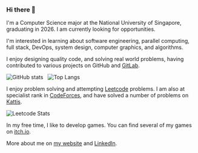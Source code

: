 ### Hi there 👋

<!--
**tituschewxj/tituschewxj** is a ✨ _special_ ✨ repository because its `README.md` (this file) appears on your GitHub profile.

Here are some ideas to get you started:

- 🔭 I’m currently working on ...
- 🌱 I’m currently learning ...
- 👯 I’m looking to collaborate on ...
- 🤔 I’m looking for help with ...
- 💬 Ask me about ...
- 📫 How to reach me: ...
- 😄 Pronouns: ...
- ⚡ Fun fact: ...
-->

I'm a Computer Science major at the National University of Singapore, graduating in 2026. I am currently looking for opportunities.

I'm interested in learning about software engineering, parallel computing, full stack, DevOps, system design, computer graphics, and algorithms.

I enjoy designing quality code, and solving real world problems, having contributed to various projects on GitHub and [GitLab](https://gitlab.com/tituschewxj).


<div>

![GitHub stats](https://github-readme-stats.vercel.app/api?username=tituschewxj&show_icons=true&theme=transparent&hide_rank=true&include_all_commits=true&hide=stars,issues&show=prs_merged,reviews)
&nbsp;
![Top Langs](https://github-readme-stats.vercel.app/api/top-langs/?username=tituschewxj&size_weight=0.5&count_weight=0.5&langs_count=8&layout=compact&hide=c%23,shaderlab,hlsl)

</div>




I enjoy problem solving and attempting [Leetcode](https://leetcode.com/tituschewxj/) problems. I am also at specialist rank in [CodeForces](https://codeforces.com/profile/tituschewxj), and have solved a number of problems on [Kattis](https://open.kattis.com/users/tituschewxj).

![Leetcode Stats](https://leetcard.jacoblin.cool/tituschewxj?ext=contest)

In my free time, I like to develop games. You can find several of my games on [itch.io](https://utdcus.itch.io/).

More about me on [my website](https://tituschewxj.github.io) and [LinkedIn](https://www.linkedin.com/in/tituschewxj/).

